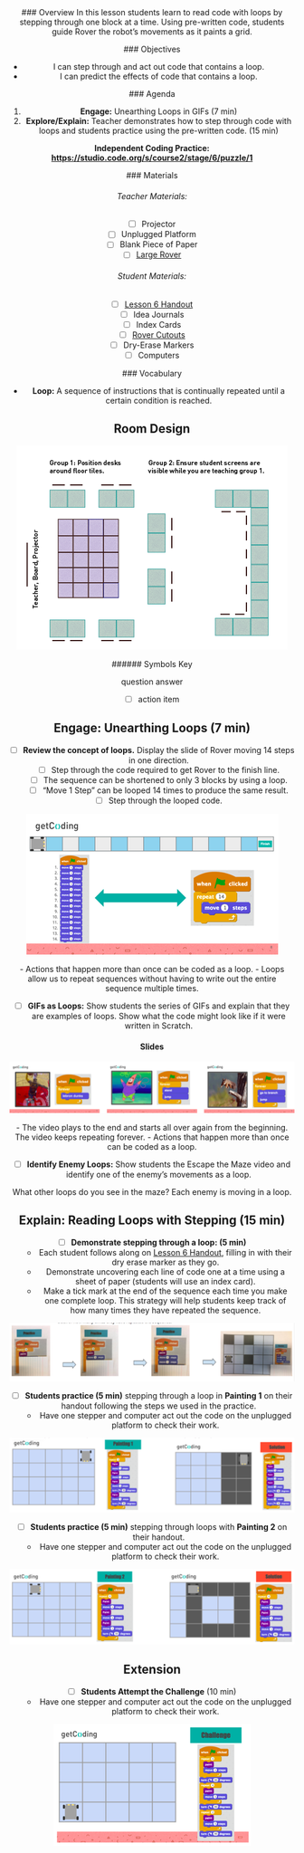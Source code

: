 <header class='header' title='Lesson 6' subtitle='Rover Paint'/>

<notable>
<iconp src='/icons/activity.png'>### Overview</iconp>
In this lesson students learn to read code with loops by stepping through one block at a time. Using pre-written code, students guide Rover the robot’s movements as it paints a grid. 

<iconp src='/icons/objectives.png'>### Objectives</iconp>
- I can step through and act out code that contains a loop.
- I can predict the effects of code that contains a loop. 

<iconp src='/icons/agenda.png'>### Agenda</iconp>

1. **Engage:** Unearthing Loops in GIFs (7 min)
2. **Explore/Explain:** Teacher demonstrates how to step through code with loops and students practice using the pre-written code. (15 min)


**Independent Coding Practice:** **https://studio.code.org/s/course2/stage/6/puzzle/1**

<note>
<iconp src='/icons/materials.png'>### Materials</iconp>

###### Teacher Materials:
- [ ] Projector
- [ ] Unplugged Platform
- [ ] Blank Piece of Paper
- [ ] [Large Rover][large-rover]

###### Student Materials:
- [ ] [Lesson 6 Handout][lesson-6-handout]
- [ ] Idea Journals
- [ ] Index Cards
- [ ] [Rover Cutouts][rover-cutouts]
- [ ] Dry-Erase Markers
- [ ] Computers

<iconp src='/icons/vocab.png'>### Vocabulary</iconp>

- **Loop:** A sequence of instructions that is continually repeated until a certain condition is reached.

</note>

<pagebreak/>

## Room Design

![room](./images/desk-setup_split-classroom.png)

<note borderLeft='2px solid green' mt='2em'>
###### Symbols Key

<iconp ml='1.65em' type='question'>question</iconp>
<iconp ml='1.65em' type='answer'>answer</iconp>
- [ ] action item
</note>


## Engage: Unearthing Loops (7 min)

- [ ] **Review the concept of loops.** Display the slide of Rover moving 14 steps in one direction.
	- [ ] Step through the code required to get Rover to the finish line.
	- [ ] The sequence can be shortened to only 3 blocks by using a loop.
	- [ ] “Move 1 Step” can be looped 14 times to produce the same result.
	- [ ] Step through the looped code.

![engage slides](./images/engage-slide-8.png)

<note type='key' title='Key Points'>
- Actions that happen more than once can be coded as a loop.
- Loops allow us to repeat sequences without having to write out the entire sequence multiple times.
</note>


- [ ] **GIFs as Loops:** Show students the series of GIFs and explain that they are examples of loops. Show what the code might look like if it were written in Scratch.

#### Slides

![gifs](./images/engage-gifs.png)

<note type='key' title='Key Points'>
- The video plays to the end and starts all over again from the beginning. The video keeps repeating forever.
- Actions that happen more than once can be coded as a loop.
</note>


- [ ] **Identify Enemy Loops:** Show students the Escape the Maze video and identify one of the enemy’s movements as a loop. 

<iconp type='question'>What other loops do you see in the maze?</iconp>
<iconp type='answer'>Each enemy is moving in a loop.</iconp>


## Explain: Reading Loops with Stepping (15 min)

- [ ] **Demonstrate stepping through a loop: (5 min)**
	- Each student follows along on [Lesson 6 Handout][lesson-6-handout], filling in with their dry erase marker as they go.
	- Demonstrate uncovering each line of code one at a time using a sheet of paper (students will use an index card). 
	- Make a tick mark at the end of the sequence each time you make one complete loop. This strategy will help students keep track of how many times they have repeated the sequence.

![loop-code](./images/explain-read-loops.png)

- [ ] **Students practice (5 min)** stepping through a loop in **Painting 1** on their handout following the steps we used in the practice.
	- Have one stepper and computer act out the code on the unplugged platform to check their work.

![painting-one](./images/painting-one.png)


- [ ] **Students practice (5 min)** stepping through loops with **Painting 2** on their handout.
	- Have one stepper and computer act out the code on the unplugged platform to check their work.

![painting-two](./images/painting-two.png)

## Extension

- [ ] **Students Attempt the Challenge** (10 min)
	- Have one stepper and computer act out the code on the unplugged platform to check their work.

![extension](./images/extension-challenge.png)

</notable>

[large-rover]: https://drive.google.com/file/d/0B48_2vIyABioeEVTZWx1XzRMUFU/view
[lesson-6-handout]: https://drive.google.com/file/d/0B2wBzr9vcXjPYjM5MUhtdkxrc0U/view
[rover-cutouts]: https://drive.google.com/file/d/0B48_2vIyABioNG8tTWZNYmZocFE/view
